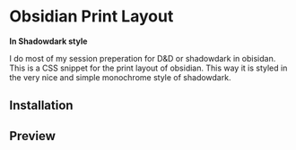 # Obsidian Print Layout
__In Shadowdark style__

I do most of my session preperation for D&D or shadowdark in obisidan.
This is a CSS snippet for the print layout of obsidian. This way it is styled in the very nice and simple monochrome style of shadowdark.

## Installation


## Preview
